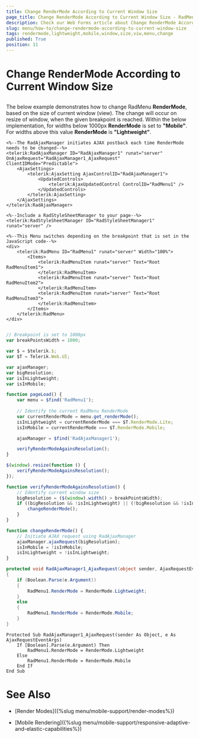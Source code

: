 ```yaml
---
title: Change RenderMode According to Current Window Size
page_title: Change RenderMode According to Current Window Size - RadMenu
description: Check our Web Forms article about Change RenderMode According to Current Window Size.
slug: menu/how-to/change-rendermode-according-to-current-window-size
tags: rendermode,lightweight,mobile,window,size,viw,menu,change
published: True
position: 11
---
```


# Change RenderMode According to Current Window Size

## 

The below example demonstrates how to change RadMenu **RenderMode**, based on the size of current window (view). The change will occur on resize of window, when the given breakpoint is reached. Within the below implementation, for widths below 1000px **RenderMode** is set to **"Mobile"**. For widths above this value **RenderMode** is **"Lightweight"**.

````ASP.NET
<%--The RadAjaxManager initiates AJAX postback each time RenderMode needs to be changed--%>
<telerik:RadAjaxManager ID="RadAjaxManager1" runat="server" OnAjaxRequest="RadAjaxManager1_AjaxRequest" ClientIDMode="Predictable">
	<AjaxSettings>
		<telerik:AjaxSetting AjaxControlID="RadAjaxManager1">
			<UpdatedControls>
				<telerik:AjaxUpdatedControl ControlID="RadMenu1" />
			</UpdatedControls>
		</telerik:AjaxSetting>
	</AjaxSettings>
</telerik:RadAjaxManager>

<%--Include a RadStyleSheetManager to your page--%>
<telerik:RadStyleSheetManager ID="RadStyleSheetManager1" runat="server" />

<%--This Menu switches depending on the breakpoint that is set in the JavaScript code--%>
<div>
	<telerik:RadMenu ID="RadMenu1" runat="server" Width="100%">
		<Items>
			<telerik:RadMenuItem runat="server" Text="Root RadMenuItem1">
			</telerik:RadMenuItem>
			<telerik:RadMenuItem runat="server" Text="Root RadMenuItem2">
			</telerik:RadMenuItem>
			<telerik:RadMenuItem runat="server" Text="Root RadMenuItem3">
			</telerik:RadMenuItem>
		</Items>
	</telerik:RadMenu>
</div>
````

````JavaScript

// Breakpoint is set to 1000px
var breakPointsWidth = 1000;

var $ = $telerik.$;
var $T = Telerik.Web.UI;

var ajaxManager;
var bigResolution;
var isInLightweight;
var isInMobile;

function pageLoad() {
    var menu = $find('RadMenu1');
	
	// Identify the current RadMenu RenderMode
    var currentRenderMode = menu.get_renderMode();
    isInLightweight = currentRenderMode === $T.RenderMode.Lite;
    isInMobile = currentRenderMode === $T.RenderMode.Mobile;

    ajaxManager = $find('RadAjaxManager1');

    verifyRenderModeAgainsResolution();
}

$(window).resize(function () {
    verifyRenderModeAgainsResolution();
});

function verifyRenderModeAgainsResolution() {
	// Identify current window size
    bigResolution = ($(window).width() > breakPointsWidth);
    if ((bigResolution && !isInLightweight) || (!bigResolution && !isInMobile)) {
        changeRenderMode();
    }
}

function changeRenderMode() {
	// Initiate AJAX request using RadAjaxManager
    ajaxManager.ajaxRequest(bigResolution);
    isInMobile = !isInMobile;
    isInLightweight = !isInLightweight;
}

````


````C#
protected void RadAjaxManager1_AjaxRequest(object sender, AjaxRequestEventArgs e)
{
	if (Boolean.Parse(e.Argument))
	{
		RadMenu1.RenderMode = RenderMode.Lightweight;
	}
	else
	{
		RadMenu1.RenderMode = RenderMode.Mobile;
	}
}
````
````VB.NET
Protected Sub RadAjaxManager1_AjaxRequest(sender As Object, e As AjaxRequestEventArgs)
	If [Boolean].Parse(e.Argument) Then
		RadMenu1.RenderMode = RenderMode.Lightweight
	Else
		RadMenu1.RenderMode = RenderMode.Mobile
	End If
End Sub
````


# See Also

 * [Render Modes]({%slug menu/mobile-support/render-modes%})

 * [Mobile Rendering]({%slug menu/mobile-support/responsive-adaptive-and-elastic-capabilities%})
